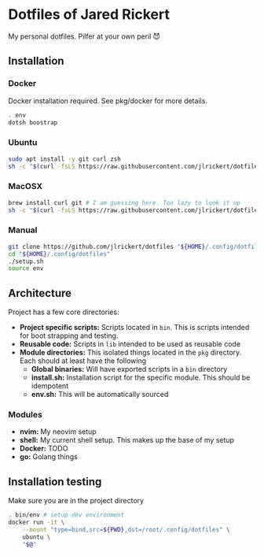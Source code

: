 # Dotfiles of Jared Rickert

My personal dotfiles. Pilfer at your own peril 😈

## Installation

### Docker

Docker installation required. See pkg/docker for more details.

```bash
. env
dotsh boostrap
```

### Ubuntu

```bash
sudo apt install -y git curl zsh
sh -c "$(curl -fsLS https://raw.githubusercontent.com/jlrickert/dotfiles/main/setup.sh)"
```

### MacOSX

```bash
brew install curl git # I am guessing here. Too lazy to look it up
sh -c "$(curl -fsLS https://raw.githubusercontent.com/jlrickert/dotfiles/main/setup.sh)"
```

### Manual

```bash
git clone https://github.com/jlrickert/dotfiles "${HOME}/.config/dotfiles"
cd "${HOME}/.config/dotfiles"
./setup.sh
source env
```

## Architecture

Project has a few core directories:

- **Project specific scripts:** Scripts located in `bin`. This is scripts intended for boot strapping and testing.
- **Reusable code:** Scripts in `lib` intended to be used as reusable code
- **Module directories:** This isolated things located in the `pkg` directory. Each should at least have the following
  - **Global binaries:** Will have exported scripts in a `bin` directory
  - **install.sh:** Installation script for the specific module. This should be idempotent
  - **env.sh:** This will be automatically sourced

### Modules

- **nvim:** My neovim setup
- **shell:** My current shell setup. This makes up the base of my setup
- **Docker:** TODO
- **go:** Golang things

## Installation testing

Make sure you are in the project directory

```bash
. bin/env # setup dev environment
docker run -it \
	--mount "type=bind,src=${PWD},dst=/root/.config/dotfiles" \
	ubuntu \
	"$@"
```
